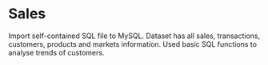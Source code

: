 # Sales

Import self-contained SQL file to MySQL. Dataset has all sales, 
transactions, customers, products and markets information.
Used basic SQL functions to analyse trends of customers.
